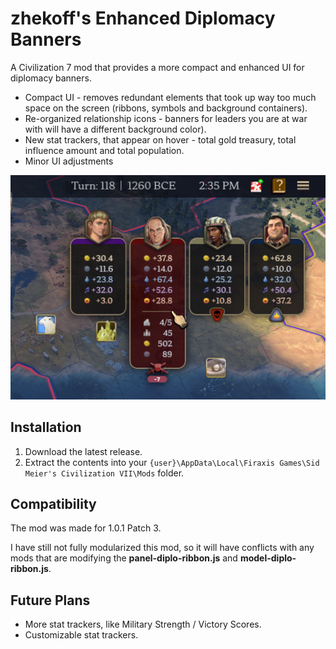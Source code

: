 # zhekoff's Enhanced Diplomacy Banners

A Civilization 7 mod that provides a more compact and enhanced UI for diplomacy banners.

* Compact UI - removes redundant elements that took up way too much space on the screen (ribbons, symbols and background containers).
* Re-organized relationship icons - banners for leaders you are at war with will have a different background color).
* New stat trackers, that appear on hover - total gold treasury, total influence amount and total population.
* Minor UI adjustments

![Enhanced Diplomacy Banners](img/enhanced_diplo_banners.png)

## Installation

1. Download the latest release.
2. Extract the contents into your `{user}\AppData\Local\Firaxis Games\Sid Meier's Civilization VII\Mods` folder.

## Compatibility

The mod was made for 1.0.1 Patch 3.

I have still not fully modularized this mod, so it will have conflicts with any mods that are modifying the **panel-diplo-ribbon.js** and **model-diplo-ribbon.js**.

## Future Plans

* More stat trackers, like Military Strength / Victory Scores.
* Customizable stat trackers.
